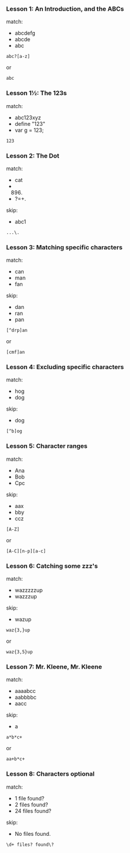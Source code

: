 ### **Lesson 1: An Introduction, and the ABCs**
match:
- abcdefg
- abcde
- abc

```
abc?[a-z]
```

or

```
abc
```

### **Lesson 1½: The 123s**
match:
- abc123xyz
- define "123"
- var g = 123;

```
123
```

### **Lesson 2: The Dot**
match:
- cat
- 896.
- ?=+.

skip:
- abc1

```
...\.
```

### **Lesson 3: Matching specific characters**
match:
- can
- man
- fan

skip:
- dan
- ran
- pan

```
[^drp]an
```

or

```
[cmf]an
```

### **Lesson 4: Excluding specific characters**
match:
- hog
- dog

skip:
- dog

```
[^b]og
```

### **Lesson 5: Character ranges**
match:
- Ana
- Bob
- Cpc

skip:
- aax
- bby
- ccz

```
[A-Z]
```

or

```
[A-C][n-p][a-c]
```

### **Lesson 6: Catching some zzz's**
match:
- wazzzzzup
- wazzzup

skip:
- wazup

```
waz{3,}up
```

or

```
waz{3,5}up
```

### **Lesson 7: Mr. Kleene, Mr. Kleene**
match:
- aaaabcc
- aabbbbc
- aacc

skip:
- a

```
a*b*c+
```

or

```
aa+b*c+
```

### **Lesson 8: Characters optional**
match:
- 1 file found?
- 2 files found?
- 24 files found?

skip:
- No files found.

```
\d+ files? found\?
```

